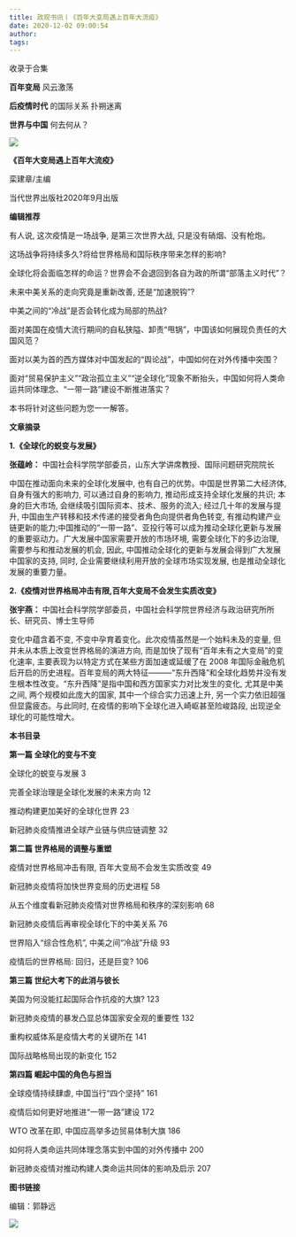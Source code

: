 ```yaml
---
title: 政观书讯丨《百年大变局遇上百年大流疫》
date: 2020-12-02 09:00:54
author: 
tags: 
---
```



收录于合集

**百年变局** 风云激荡  

 **后疫情时代** 的国际关系 扑朔迷离

 **世界与中国** 何去何从？

  

![](/images/202/2.png)

 **《百年大变局遇上百年大流疫》**

栾建章/主编

当代世界出版社2020年9月出版

  

  

  

 **编辑推荐**  

  

有人说, 这次疫情是一场战争, 是第三次世界大战, 只是没有硝烟、没有枪炮。

  

这场战争将持续多久?将给世界格局和国际秩序带来怎样的影响?

  

全球化将会面临怎样的命运？世界会不会退回到各自为政的所谓“部落主义时代”？

  

未来中美关系的走向究竟是重新改善, 还是“加速脱钩”?

  

中美之间的“冷战”是否会转化成为局部的热战?

  

面对美国在疫情大流行期间的自私狭隘、卸责“甩锅”，中国该如何展现负责任的大国风范？

  

面对以美为首的西方媒体对中国发起的“舆论战”，中国如何在对外传播中突围？

  

面对“贸易保护主义”“政治孤立主义”“逆全球化”现象不断抬头，中国如何将人类命运共同体理念、“一带一路”建设不断推进落实？

  

本书将针对这些问题为您一一解答。

  

 **文章摘录**

  

 **1.《全球化的蜕变与发展》**

  

 **张蕴岭：** 中国社会科学院学部委员，山东大学讲席教授、国际问题研究院院长

  

中国在推动面向未来的全球化发展中, 也有自己的优势。中国是世界第二大经济体, 自身有强大的影响力, 可以通过自身的影响力, 推动形成支持全球化发展的共识;
本身的巨大市场, 会继续吸引国际资本、技术、服务的流入; 经过几十年的发展与提升, 中国由生产转移和技术传递的接受者角色向提供者角色转变,
有推动构建产业链更新的能力;中国推动的“一带一路”、亚投行等可以成为推动全球化更新与发展的重要驱动力。广大发展中国家需要开放的市场环境,
需要全球化下的多边治理, 需要参与和推动发展的机会, 因此, 中国推动全球化的更新与发展会得到广大发展中国家的支持, 同时,
企业需要继续利用开放的全球市场实现发展, 也是推动全球化发展的重要力量。

  

 **2.《疫情对世界格局冲击有限,百年大变局不会发生实质改变》**

  

 **张宇燕：** 中国社会科学院学部委员，中国社会科学院世界经济与政治研究所所长、研究员、博士生导师

  

变化中蕴含着不变, 不变中孕育着变化。此次疫情虽然是一个始料未及的变量, 但并未从本质上改变世界格局的演进方向,
而是加快了现有“百年未有之大变局”的变化速率, 主要表现为以特定方式在某些方面加速或延缓了在 2008
年国际金融危机后开启的历史进程。百年变局的两大特征———“东升西降”和全球化趋势并没有发生根本性改变。“东升西降”是指中国和西方国家实力对比发生的变化,
尤其是中美之间, 两个规模如此庞大的国家, 其中一个综合实力迅速上升, 另一个实力依旧超强但显露疲态。与此同时, 在疫情的影响下全球化进入崎岖甚至险峻路段,
出现逆全球化的可能性增大。

  

 **本书目录**

  

 **第一篇 全球化的变与不变**

全球化的蜕变与发展 3

完善全球治理是全球化发展的未来方向 12

推动构建更加美好的全球化世界 23

新冠肺炎疫情推进全球产业链与供应链调整 32

  

 **第二篇 世界格局的调整与重塑**

疫情对世界格局冲击有限, 百年大变局不会发生实质改变 49

新冠肺炎疫情将加快世界变局的历史进程 58

从五个维度看新冠肺炎疫情对世界格局和秩序的深刻影响 68

新冠肺炎疫情后再审视全球化下的中美关系 76

世界陷入“综合性危机”, 中美之间“冷战”升级 93

疫情后的世界格局: 回归，还是巨变? 106

  

 **第三篇 世纪大考下的此消与彼长**

美国为何没能扛起国际合作抗疫的大旗? 123

新冠肺炎疫情的暴发凸显总体国家安全观的重要性 132

重构权威体系是疫情大考的关键所在 141

国际战略格局出现的新变化 152

  

 **第四篇 崛起中国的角色与担当**

全球疫情持续肆虐, 中国当行“四个坚持” 161

疫情后如何更好地推进“一带一路”建设 172

WTO 改革在即, 中国应高举多边贸易体制大旗 186

如何将人类命运共同体理念落实到中国的对外传播中 200

新冠肺炎疫情对推动构建人类命运共同体的影响及启示 207

  

 **图书链接**

编辑：郭静远  
  
![](/images/202/3.jpeg)

  

